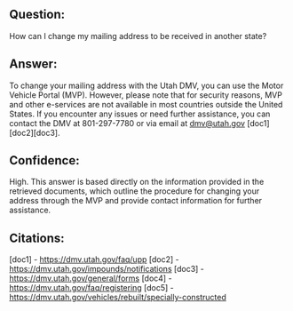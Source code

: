 ## Question: 
How can I change my mailing address to be received in another state?
## Answer: 
To change your mailing address with the Utah DMV, you can use the Motor Vehicle Portal (MVP). However, please note that for security reasons, MVP and other e-services are not available in most countries outside the United States. If you encounter any issues or need further assistance, you can contact the DMV at 801-297-7780 or via email at dmv@utah.gov [doc1][doc2][doc3].
## Confidence: 
High. This answer is based directly on the information provided in the retrieved documents, which outline the procedure for changing your address through the MVP and provide contact information for further assistance.

## Citations:
[doc1] - https://dmv.utah.gov/faq/upp
[doc2] - https://dmv.utah.gov/impounds/notifications
[doc3] - https://dmv.utah.gov/general/forms
[doc4] - https://dmv.utah.gov/faq/registering
[doc5] - https://dmv.utah.gov/vehicles/rebuilt/specially-constructed
